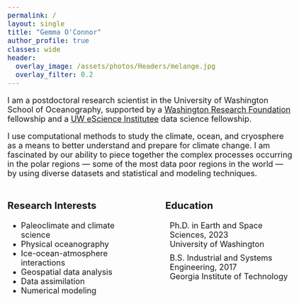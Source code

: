 ```yaml
---
permalink: /
layout: single
title: "Gemma O'Connor"
author_profile: true
classes: wide
header:
  overlay_image: /assets/photos/Headers/melange.jpg
  overlay_filter: 0.2
---
```

 <!-- import link to  grad cap icon-->
<link rel="stylesheet" href="https://cdnjs.cloudflare.com/ajax/libs/font-awesome/6.0.0-beta3/css/all.min.css">


<style>
  body {
    font-size: 18px; 
  }
  h3 {
    font-size: 22px; 
  }
  /* define style for education column */
  ul.education-list {
    list-style: none;
    padding-left: 0;
  }
  ul.education-list li {
    display: flex;
    align-items: flex-start;  /* Align icon and text at the top */
    margin-bottom: 10px;  /* Add some spacing between list items */
  }
  ul.education-list li i {
    margin-right: 10px;  /* Space between icon and text */
    font-size: 18px;  /* Adjust icon size if needed */
  }
  ul.education-list li div {
    line-height: 1.4;  /* Adjust line spacing if needed */
  }
</style>

<div>
    <p>
        I am a postdoctoral research scientist in the University of Washington School of Oceanography, supported by a <a href="https://www.wrfseattle.org/" target="blank">Washington Research Foundation</a> fellowship and a <a href="https://escience.washington.edu/" target="blank">UW eScience Institutee</a> data science fellowship. 
    </p>
    <p>
        I use computational methods to study the climate, ocean, and cryosphere as a means to better understand and prepare for climate change. 
        I am fascinated by our ability to piece together the complex processes occurring in the polar regions &mdash; some of the most data poor regions
        in the world &mdash; by using diverse datasets and statistical and modeling techniques. 
    </p>
</div>
    
<div style="display: flex; justify-content: space-between;">

<div style="width: 45%;">
  <h3>Research Interests</h3>
  <ul>
    <li>Paleoclimate and climate science</li>
    <li>Physical oceanography</li>
    <li>Ice-ocean-atmosphere interactions</li>
    <li>Geospatial data analysis</li>
    <li>Data assimilation</li>
    <li>Numerical modeling</li>
  </ul>
</div>

<div style="width: 45%;">
  <h3>Education</h3>
  <ul class="education-list">
    <li><i class="fas fa-graduation-cap"></i> Ph.D. in Earth and Space Sciences, 2023<br>
    University of Washington</li>
    <li><i class="fas fa-graduation-cap"></i> B.S. Industrial and Systems Engineering, 2017 <br>
    Georgia Institute of Technology</li>
  </ul>
</div>
</div>